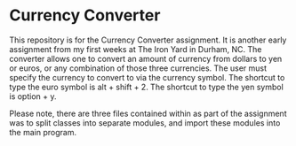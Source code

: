 # Currency Converter

This repository is for the Currency Converter assignment. It is another early assignment from my first weeks at The Iron Yard in Durham, NC.
The converter allows one to convert an amount of currency from dollars to yen or euros, or any combination of those three currencies.
The user must specify the currency to convert to via the currency symbol. The shortcut to type the euro symbol is alt + shift + 2. The shortcut to type the yen symbol is option + y.

Please note, there are three files contained within as part of the assignment was to split classes into separate modules, and import these modules into the main program.

